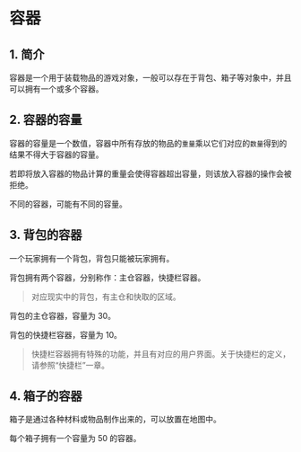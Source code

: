 # 容器

## 1. 简介

容器是一个用于装载物品的游戏对象，一般可以存在于背包、箱子等对象中，并且可以拥有一个或多个容器。

## 2. 容器的容量

容器的容量是一个数值，容器中所有存放的物品的`重量`乘以它们对应的`数量`得到的结果不得大于容器的容量。

若即将放入容器的物品计算的重量会使得容器超出容量，则该放入容器的操作会被拒绝。

不同的容器，可能有不同的容量。

## 3. 背包的容器

一个玩家拥有一个背包，背包只能被玩家拥有。

背包拥有两个容器，分别称作：主仓容器，快捷栏容器。

> 对应现实中的背包，有主仓和快取的区域。

背包的主仓容器，容量为 30。

背包的快捷栏容器，容量为 10。

> 快捷栏容器拥有特殊的功能，并且有对应的用户界面。关于快捷栏的定义，请参照“快捷栏”一章。

## 4. 箱子的容器

箱子是通过各种材料或物品制作出来的，可以放置在地图中。

每个箱子拥有一个容量为 50 的容器。